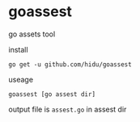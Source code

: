 goassest
========
go assets tool

install
```
go get -u github.com/hidu/goassest
```

useage
```
goassest [go assest dir]
```
output file is `assest.go` in assest dir